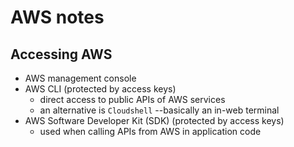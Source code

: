 # AWS notes

## Accessing AWS

- AWS management console
- AWS CLI (protected by access keys)
  - direct access to public APIs of AWS services
  - an alternative is `Cloudshell` --basically an in-web terminal
- AWS Software Developer Kit (SDK) (protected by access keys)
  - used when calling APIs from AWS in application code
